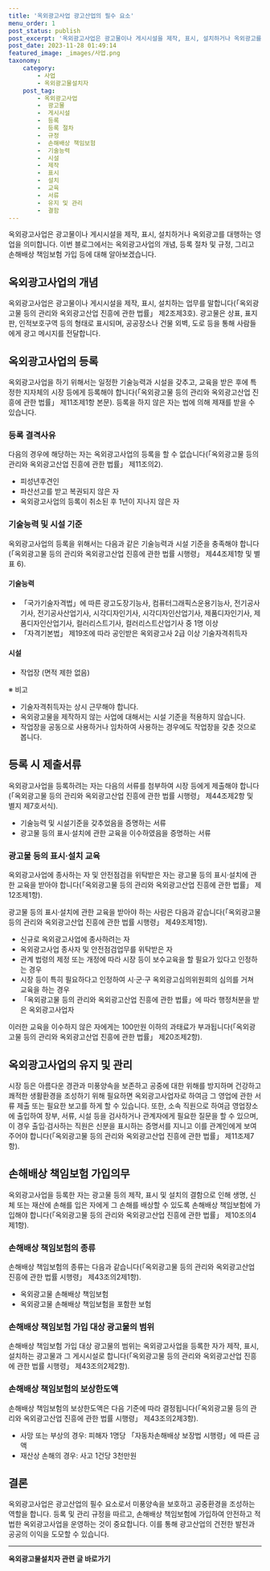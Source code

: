 ```yaml
---
title: '옥외광고사업 광고산업의 필수 요소'
menu_order: 1
post_status: publish
post_excerpt: '옥외광고사업은 광고물이나 게시시설을 제작, 표시, 설치하거나 옥외광고를 대행하는 영업을 의미합니다. 이번 블로그에서는 옥외광고사업의 개념, 등록 절차 및 규정, 그리고 손해배상 책임보험 가입 등에 대해 알아보겠습니다.'
post_date: 2023-11-28 01:49:14
featured_image: _images/사업.png
taxonomy:
    category:
        - 사업
        - 옥외광고물설치자
    post_tag:
        - 옥외광고사업
        -  광고물
        -  게시시설
        -  등록
        -  등록 절차
        -  규정
        -  손해배상 책임보험
        -  기술능력
        -  시설
        -  제작
        -  표시
        -  설치
        -  교육
        -  서류
        -  유지 및 관리
        -  결함
---
```



옥외광고사업은 광고물이나 게시시설을 제작, 표시, 설치하거나 옥외광고를 대행하는 영업을 의미합니다. 이번 블로그에서는 옥외광고사업의 개념, 등록 절차 및 규정, 그리고 손해배상 책임보험 가입 등에 대해 알아보겠습니다.

## 옥외광고사업의 개념

옥외광고사업은 광고물이나 게시시설을 제작, 표시, 설치하는 업무를 말합니다(「옥외광고물 등의 관리와 옥외광고산업 진흥에 관한 법률」 제2조제3호). 광고물은 상표, 표지판, 인적보호구역 등의 형태로 표시되며, 공공장소나 건물 외벽, 도로 등을 통해 사람들에게 광고 메시지를 전달합니다.

## 옥외광고사업의 등록

옥외광고사업을 하기 위해서는 일정한 기술능력과 시설을 갖추고, 교육을 받은 후에 특정한 지자체의 시장 등에게 등록해야 합니다(「옥외광고물 등의 관리와 옥외광고산업 진흥에 관한 법률」 제11조제1항 본문). 등록을 하지 않은 자는 법에 의해 제재를 받을 수 있습니다.

### 등록 결격사유

다음의 경우에 해당하는 자는 옥외광고사업의 등록을 할 수 없습니다(「옥외광고물 등의 관리와 옥외광고산업 진흥에 관한 법률」 제11조의2).

- 피성년후견인
- 파산선고를 받고 복권되지 않은 자
- 옥외광고사업의 등록이 취소된 후 1년이 지나지 않은 자

### 기술능력 및 시설 기준

옥외광고사업의 등록을 위해서는 다음과 같은 기술능력과 시설 기준을 충족해야 합니다(「옥외광고물 등의 관리와 옥외광고산업 진흥에 관한 법률 시행령」 제44조제1항 및 별표 6).

#### 기술능력

- 「국가기술자격법」에 따른 광고도장기능사, 컴퓨터그래픽스운용기능사, 전기공사기사, 전기공사산업기사, 시각디자인기사, 시각디자인산업기사, 제품디자인기사, 제품디자인산업기사, 컬러리스트기사, 컬러리스트산업기사 중 1명 이상
- 「자격기본법」 제19조에 따라 공인받은 옥외광고사 2급 이상 기술자격취득자

#### 시설

- 작업장 (면적 제한 없음)

※ 비고
- 기술자격취득자는 상시 근무해야 합니다.
- 옥외광고물을 제작하지 않는 사업에 대해서는 시설 기준을 적용하지 않습니다.
- 작업장을 공동으로 사용하거나 임차하여 사용하는 경우에도 작업장을 갖춘 것으로 봅니다.

## 등록 시 제출서류

옥외광고사업을 등록하려는 자는 다음의 서류를 첨부하여 시장 등에게 제출해야 합니다(「옥외광고물 등의 관리와 옥외광고산업 진흥에 관한 법률 시행령」 제44조제2항 및 별지 제7호서식).

- 기술능력 및 시설기준을 갖추었음을 증명하는 서류
- 광고물 등의 표시·설치에 관한 교육을 이수하였음을 증명하는 서류

### 광고물 등의 표시·설치 교육

옥외광고사업에 종사하는 자 및 안전점검을 위탁받은 자는 광고물 등의 표시·설치에 관한 교육을 받아야 합니다(「옥외광고물 등의 관리와 옥외광고산업 진흥에 관한 법률」 제12조제1항).

광고물 등의 표시·설치에 관한 교육을 받아야 하는 사람은 다음과 같습니다(「옥외광고물 등의 관리와 옥외광고산업 진흥에 관한 법률 시행령」 제49조제1항).

- 신규로 옥외광고사업에 종사하려는 자
- 옥외광고사업 종사자 및 안전점검업무를 위탁받은 자
- 관계 법령의 제정 또는 개정에 따라 시장 등이 보수교육을 할 필요가 있다고 인정하는 경우
- 시장 등이 특히 필요하다고 인정하여 시·군·구 옥외광고심의위원회의 심의를 거쳐 교육을 하는 경우
- 「옥외광고물 등의 관리와 옥외광고산업 진흥에 관한 법률」에 따라 행정처분을 받은 옥외광고사업자

이러한 교육을 이수하지 않은 자에게는 100만원 이하의 과태료가 부과됩니다(「옥외광고물 등의 관리와 옥외광고산업 진흥에 관한 법률」 제20조제2항).

## 옥외광고사업의 유지 및 관리

시장 등은 아름다운 경관과 미풍양속을 보존하고 공중에 대한 위해를 방지하며 건강하고 쾌적한 생활환경을 조성하기 위해 필요하면 옥외광고사업자로 하여금 그 영업에 관한 서류 제출 또는 필요한 보고를 하게 할 수 있습니다. 또한, 소속 직원으로 하여금 영업장소에 출입하여 장부, 서류, 시설 등을 검사하거나 관계자에게 필요한 질문을 할 수 있으며, 이 경우 출입·검사하는 직원은 신분을 표시하는 증명서를 지니고 이를 관계인에게 보여주어야 합니다(「옥외광고물 등의 관리와 옥외광고산업 진흥에 관한 법률」 제11조제7항).

## 손해배상 책임보험 가입의무

옥외광고사업을 등록한 자는 광고물 등의 제작, 표시 및 설치의 결함으로 인해 생명, 신체 또는 재산에 손해를 입은 자에게 그 손해를 배상할 수 있도록 손해배상 책임보험에 가입해야 합니다(「옥외광고물 등의 관리와 옥외광고산업 진흥에 관한 법률」 제10조의4제1항).

### 손해배상 책임보험의 종류

손해배상 책임보험의 종류는 다음과 같습니다(「옥외광고물 등의 관리와 옥외광고산업 진흥에 관한 법률 시행령」 제43조의2제1항).

- 옥외광고물 손해배상 책임보험
- 옥외광고물 손해배상 책임보험을 포함한 보험

### 손해배상 책임보험 가입 대상 광고물의 범위

손해배상 책임보험 가입 대상 광고물의 범위는 옥외광고사업을 등록한 자가 제작, 표시, 설치하는 광고물과 그 게시시설로 합니다(「옥외광고물 등의 관리와 옥외광고산업 진흥에 관한 법률 시행령」 제43조의2제2항).

### 손해배상 책임보험의 보상한도액

손해배상 책임보험의 보상한도액은 다음 기준에 따라 결정됩니다(「옥외광고물 등의 관리와 옥외광고산업 진흥에 관한 법률 시행령」 제43조의2제3항).

- 사망 또는 부상의 경우: 피해자 1명당 「자동차손해배상 보장법 시행령」에 따른 금액
- 재산상 손해의 경우: 사고 1건당 3천만원

## 결론

옥외광고사업은 광고산업의 필수 요소로서 미풍양속을 보호하고 공중환경을 조성하는 역할을 합니다. 등록 및 관리 규정을 따르고, 손해배상 책임보험에 가입하여 안전하고 적법한 옥외광고사업을 운영하는 것이 중요합니다. 이를 통해 광고산업의 건전한 발전과 공공의 이익을 도모할 수 있습니다.
<!-- wp:separator -->
<hr class="wp-block-separator has-alpha-channel-opacity"/>
<!-- /wp:separator -->

<!-- wp:group {"backgroundColor":"base","layout":{"type":"constrained"}} -->
<div class="wp-block-group has-base-background-color has-background"><!-- wp:paragraph {"align":"center","fontSize":"medium"} -->
<p class="has-text-align-center has-large-font-size"><strong>옥외광고물설치자 관련 글 바로가기</strong></p>
<!-- /wp:paragraph -->


<!-- wp:latest-posts
{"categories":[{"id":27298,"count":19,"description":"","link":"https://uknowlaw.com/category/%ec%98%a5%ec%99%b8%ea%b4%91%ea%b3%a0%eb%ac%bc%ec%84%a4%ec%b9%98%ec%9e%90/","name":"옥외광고물설치자","slug":"옥외광고물설치자","taxonomy":"category","parent":0,"meta":[],"_links":{"self":[{"href":"https://uknowlaw.com/wp-json/wp/v2/categories/27298"}],"collection":[{"href":"https://uknowlaw.com/wp-json/wp/v2/categories"}],"about":[{"href":"https://uknowlaw.com/wp-json/wp/v2/taxonomies/category"}],"wp:post_type":[{"href":"https://uknowlaw.com/wp-json/wp/v2/posts?categories=27298"}],"curies":[{"name":"wp","href":"https://api.w.org/{rel}","templated":true}]}}],"postsToShow":100,"excerptLength":28,"postLayout":"grid","columns":2,"featuredImageAlign":"left","featuredImageSizeSlug":"large","fontSize":"small"} /--></div>
<!-- /wp:group -->
